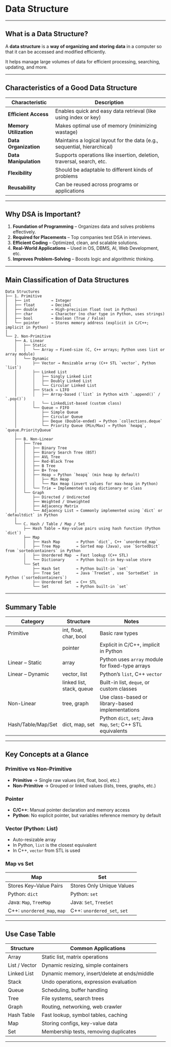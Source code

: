 
# Data Structure

---

## What is a Data Structure?

A **data structure** is a **way of organizing and storing data** in a computer so that it can be accessed and modified efficiently.

It helps manage large volumes of data for efficient processing, searching, updating, and more.

---

## Characteristics of a Good Data Structure

| Characteristic         | Description                                                              |
| ---------------------- | ------------------------------------------------------------------------ |
| **Efficient Access**   | Enables quick and easy data retrieval (like using index or key)          |
| **Memory Utilization** | Makes optimal use of memory (minimizing wastage)                         |
| **Data Organization**  | Maintains a logical layout for the data (e.g., sequential, hierarchical) |
| **Data Manipulation**  | Supports operations like insertion, deletion, traversal, search, etc.    |
| **Flexibility**        | Should be adaptable to different kinds of problems                       |
| **Reusability**        | Can be reused across programs or applications                            |

---

## Why DSA is Important?

1. **Foundation of Programming** – Organizes data and solves problems effectively.
2. **Required for Placements** – Top companies test DSA in interviews.
3. **Efficient Coding** – Optimized, clean, and scalable solutions.
4. **Real-World Applications** – Used in OS, DBMS, AI, Web Development, etc.
5. **Improves Problem-Solving** – Boosts logic and algorithmic thinking.

---

## Main Classification of Data Structures

```
Data Structures
├── 1. Primitive
│   ├── int         → Integer
│   ├── float       → Decimal
│   ├── double      → High-precision float (not in Python)
│   ├── char        → Character (no char type in Python, uses strings)
│   ├── bool        → Boolean (True / False)
│   └── pointer     → Stores memory address (explicit in C/C++; implicit in Python)
│
└── 2. Non-Primitive
    ├── A. Linear
    │   ├── Static
    │   │   └── Array → Fixed-size (C, C++ arrays; Python uses list or array module)
    │   └── Dynamic
    │       ├── Vector → Resizable array (C++ STL `vector`, Python `list`)
    │       ├── Linked List
    │       │   ├── Singly Linked List
    │       │   ├── Doubly Linked List
    │       │   └── Circular Linked List
    │       ├── Stack → LIFO
    │       │   ├── Array-based (`list` in Python with `.append()` / `.pop()`)
    │       │   └── LinkedList-based (custom class)
    │       └── Queue → FIFO
    │           ├── Simple Queue
    │           ├── Circular Queue
    │           ├── Deque (Double-ended) → Python `collections.deque`
    │           └── Priority Queue (Min/Max) → Python `heapq`, `queue.PriorityQueue`
    │
    ├── B. Non-Linear
    │   ├── Tree
    │   │   ├── Binary Tree
    │   │   ├── Binary Search Tree (BST)
    │   │   ├── AVL Tree
    │   │   ├── Red-Black Tree
    │   │   ├── B Tree
    │   │   ├── B+ Tree
    │   │   ├── Heap → Python `heapq` (min heap by default)
    │   │   │   ├── Min Heap
    │   │   │   └── Max Heap (invert values for max-heap in Python)
    │   │   └── Trie → Implemented using dictionary or class
    │   └── Graph
    │       ├── Directed / Undirected
    │       ├── Weighted / Unweighted
    │       ├── Adjacency Matrix
    │       └── Adjacency List → Commonly implemented using `dict` or `defaultdict` in Python
    │
    └── C. Hash / Table / Map / Set
        ├── Hash Table → Key-value pairs using hash function (Python `dict`)
        ├── Map
        │   ├── Hash Map       → Python `dict`, C++ `unordered_map`
        │   ├── Tree Map       → Sorted map (Java), use `SortedDict` from `sortedcontainers` in Python
        │   ├── Unordered Map  → Fast lookup (C++ STL)
        │   └── Dictionary     → Python built-in key-value store
        └── Set
            ├── Hash Set       → Python built-in `set`
            ├── Tree Set       → Java `TreeSet`, use `SortedSet` in Python (`sortedcontainers`)
            ├── Unordered Set  → C++ STL
            └── Set            → Python built-in `set`
```

---

## Summary Table

| Category           | Structure                 | Notes                                                        |
| ------------------ | ------------------------- | ------------------------------------------------------------ |
| Primitive          | int, float, char, bool    | Basic raw types                                              |
|                    | pointer                   | Explicit in C/C++, implicit in Python                        |
| Linear – Static    | array                     | Python uses `array` module for fixed-type arrays             |
| Linear – Dynamic   | vector, list              | Python’s `list`, C++ `vector`                                |
|                    | linked list, stack, queue | Built-in list, `deque`, or custom classes                    |
| Non-Linear         | tree, graph               | Use class-based or library-based implementations             |
| Hash/Table/Map/Set | dict, map, set            | Python `dict`, `set`; Java `Map`, `Set`; C++ STL equivalents |

---

## Key Concepts at a Glance

### Primitive vs Non-Primitive

* **Primitive** → Single raw values (int, float, bool, etc.)
* **Non-Primitive** → Grouped or linked values (lists, trees, graphs, etc.)

### Pointer

* **C/C++**: Manual pointer declaration and memory access
* **Python**: No explicit pointer, but variables reference memory by default

### Vector (Python: List)

* Auto-resizable array
* In Python, `list` is the closest equivalent
* In C++, `vector` from STL is used

### Map vs Set

| Map                         | Set                         |
| --------------------------- | --------------------------- |
| Stores Key–Value Pairs      | Stores Only Unique Values   |
| Python: `dict`              | Python: `set`               |
| Java: `Map`, `TreeMap`      | Java: `Set`, `TreeSet`      |
| C++: `unordered_map`, `map` | C++: `unordered_set`, `set` |

---

## Use Case Table

| Structure     | Common Applications                          |
| ------------- | -------------------------------------------- |
| Array         | Static list, matrix operations               |
| List / Vector | Dynamic resizing, simple containers          |
| Linked List   | Dynamic memory, insert/delete at ends/middle |
| Stack         | Undo operations, expression evaluation       |
| Queue         | Scheduling, buffer handling                  |
| Tree          | File systems, search trees                   |
| Graph         | Routing, networking, web crawler             |
| Hash Table    | Fast lookup, symbol tables, caching          |
| Map           | Storing configs, key-value data              |
| Set           | Membership tests, removing duplicates        |

---